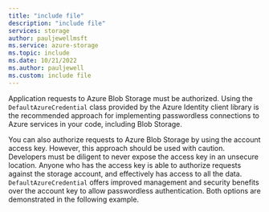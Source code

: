 ```yaml
---
title: "include file"
description: "include file"
services: storage
author: pauljewellmsft
ms.service: azure-storage
ms.topic: include
ms.date: 10/21/2022
ms.author: pauljewell
ms.custom: include file
---
```


Application requests to Azure Blob Storage must be authorized. Using the `DefaultAzureCredential` class provided by the Azure Identity client library is the recommended approach for implementing passwordless connections to Azure services in your code, including Blob Storage.

You can also authorize requests to Azure Blob Storage by using the account access key. However, this approach should be used with caution. Developers must be diligent to never expose the access key in an unsecure location. Anyone who has the access key is able to authorize requests against the storage account, and effectively has access to all the data. `DefaultAzureCredential` offers improved management and security benefits over the account key to allow passwordless authentication. Both options are demonstrated in the following example.